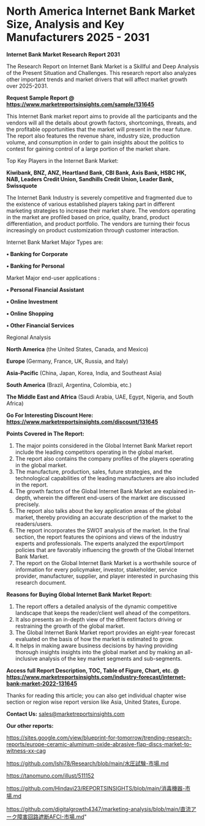 # North America Internet Bank Market Size, Analysis and Key Manufacturers 2025 - 2031

<strong>Internet Bank Market Research Report 2031</strong>

The Research Report on Internet Bank Market is a Skillful and Deep Analysis of the Present Situation and Challenges. This research report also analyzes other important trends and market drivers that will affect market growth over 2025-2031.

<strong>Request Sample Report @ <a href=https://www.marketreportsinsights.com/sample/131645>https://www.marketreportsinsights.com/sample/131645</a></strong>

This Internet Bank market report aims to provide all the participants and the vendors will all the details about growth factors, shortcomings, threats, and the profitable opportunities that the market will present in the near future. The report also features the revenue share, industry size, production volume, and consumption in order to gain insights about the politics to contest for gaining control of a large portion of the market share.

Top Key Players in the Internet Bank Market:

<strong>Kiwibank, BNZ, ANZ, Heartland Bank, CBI Bank, Axis Bank, HSBC HK, NAB, Leaders Credit Union, Sandhills Credit Union, Leader Bank, Swissquote</strong>

The Internet Bank Industry is severely competitive and fragmented due to the existence of various established players taking part in different marketing strategies to increase their market share. The vendors operating in the market are profiled based on price, quality, brand, product differentiation, and product portfolio. The vendors are turning their focus increasingly on product customization through customer interaction.

Internet Bank Market Major Types are:

<strong>• Banking for Corporate

• Banking for Personal</strong>

Market Major end-user applications :

<strong>• Personal Financial Assistant

• Online Investment

• Online Shopping

• Other Financial Services</strong>

Regional Analysis

</u><strong><b>North America</b></strong> (the United States, Canada, and Mexico)

<strong><b>Europe </b></strong>(Germany, France, UK, Russia, and Italy)

<strong><b>Asia-Pacific</b></strong> (China, Japan, Korea, India, and Southeast Asia)

<strong><b>South America</b></strong> (Brazil, Argentina, Colombia, etc.)

<strong><b>The Middle East and Africa</b></strong> (Saudi Arabia, UAE, Egypt, Nigeria, and South Africa)

<strong>Go For Interesting Discount Here: <a href=https://www.marketreportsinsights.com/discount/131645>https://www.marketreportsinsights.com/discount/131645</a></strong>

<strong>Points Covered in The Report:</strong>
<ol>
  <li>The major points considered in the Global Internet Bank Market report include the leading competitors operating in the global market.</li>
  <li>The report also contains the company profiles of the players operating in the global market.</li>
  <li>The manufacture, production, sales, future strategies, and the technological capabilities of the leading manufacturers are also included in the report.</li>
  <li>The growth factors of the Global Internet Bank Market are explained in-depth, wherein the different end-users of the market are discussed precisely.</li>
  <li>The report also talks about the key application areas of the global market, thereby providing an accurate description of the market to the readers/users.</li>
  <li>The report incorporates the SWOT analysis of the market. In the final section, the report features the opinions and views of the industry experts and professionals. The experts analyzed the export/import policies that are favorably influencing the growth of the Global Internet Bank Market.</li>
  <li>The report on the Global Internet Bank Market is a worthwhile source of information for every policymaker, investor, stakeholder, service provider, manufacturer, supplier, and player interested in purchasing this research document.</li>
</ol>
<strong>Reasons for Buying Global Internet Bank Market Report:</strong>

<ol>
  <li>The report offers a detailed analysis of the dynamic competitive landscape that keeps the reader/client well ahead of the competitors.</li>
  <li>It also presents an in-depth view of the different factors driving or restraining the growth of the global market.</li>
  <li>The Global Internet Bank Market report provides an eight-year forecast evaluated on the basis of how the market is estimated to grow.</li>
  <li>It helps in making aware business decisions by having providing thorough insights insights into the global market and by making an all-inclusive analysis of the key market segments and sub-segments.</li>
</ol>
<strong>Access full Report Description, TOC, Table of Figure, Chart, etc. @ <a href=https://www.marketreportsinsights.com/industry-forecast/internet-bank-market-2022-131645>https://www.marketreportsinsights.com/industry-forecast/internet-bank-market-2022-131645</a></strong>


Thanks for reading this article; you can also get individual chapter wise section or region wise report version like Asia, United States, Europe.

<strong>Contact Us:</strong>
sales@marketreportsinsights.com

<strong>Our other reports:</strong>

<a href=https://sites.google.com/view/blueprint-for-tomorrow/trending-research-reports/europe-ceramic-aluminum-oxide-abrasive-flap-discs-market-to-witness-xx-cag>https://sites.google.com/view/blueprint-for-tomorrow/trending-research-reports/europe-ceramic-aluminum-oxide-abrasive-flap-discs-market-to-witness-xx-cag</a>

<a href=https://github.com/Ishi78/Research/blob/main/水圧試験-市場.md>https://github.com/Ishi78/Research/blob/main/水圧試験-市場.md</a>

<a href=https://tanomuno.com/illust/511152>https://tanomuno.com/illust/511152</a>

<a href=https://github.com/Hindavi23/REPORTSINSIGHTS/blob/main/消毒機器-市場.md>https://github.com/Hindavi23/REPORTSINSIGHTS/blob/main/消毒機器-市場.md</a>

<a href=https://github.com/digitalgrowth4347/marketing-analysis/blob/main/直流アーク障害回路遮断AFCI-市場.md>https://github.com/digitalgrowth4347/marketing-analysis/blob/main/直流アーク障害回路遮断AFCI-市場.md</a>"
